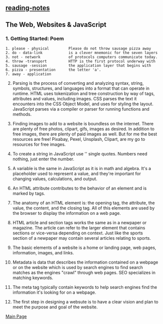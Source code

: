 ## [reading-notes](https://cheryldee.github.io/reading-notes/)

## The Web, Websites &amp; JavaScript
### 1. Getting Started: Poem
```
1. please - physical         Please do not throw sausage pizza away
2. do - data-link            is a clever mnemonic for the seven layers
3. not - network             of protocols computers communicate today.
4. throw -transport          HTTP is the first protocol underway with
5. sausage -session          the application layer that begins with 
6. pizza - presentation      the letter 'a'.
7. away - application
```
2. Parsing is the process of converting and analyzing syntax, string, symbols, structures, and languages into a format that can operate in runtime. HTML uses tokenization and tree construction by way of tags, attributes and values, including images. CSS parses the text it encounters into the CSS Object Model, and uses for styling the layout. JavaScript parses via a compiler or parser for running functions and methods.

3. Finding images to add to a website is boundless on the internet. There are plenty of free photos, clipart, gifs, images as desired. In addition to free images, there are plenty of paid images as well. But for me the best resources are free! Pixabay, Pexel, Unsplash, Clipart, are my go to resources for free images.

4.  To create a string in JavaScript use '' single quotes. Numbers need nothing, just enter the number.
5.  A variable is the same in JavaScript as it is in math and algebra. It's a placeholder used to represent a value, and they're important for changing values, calculations, and output.
6.  An HTML attribute contributes to the behavior of an element and is marked by tags.
7.  The anatomy of an HTML element is: the opening tag, the attribute, the value, the content, and the closing tag. All of this elements are used by the browser to display the information on a web page.
8.  HTML article and section tags works the same as in a newpaper or magazine. The article can refer to the larger element that contains sections or vice-versa depending on context. Just like the sports section of a newpaper may contain several articles relating to sports.
9.  The basic elements of a website is a home or landing page, web pages, information, images, and links. 
10. Metadata is data that describes the information contained on a webpage or on the website which is used by search engines to find search matches as the engines "crawl" through web pages. SEO specializes in matching keywords.
11. The meta tag typically contain keywords to help search engines find the information it's looking for on a webpage.
12. The first step in designing a websute is to have a clear vision and plan to meet the purpose and goal of the website.

[Main Page](https://cheryldee.github.io/reading-notes/)

